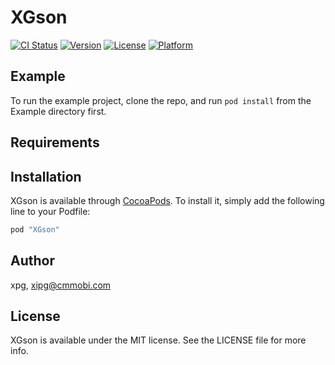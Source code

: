 # XGson

[![CI Status](http://img.shields.io/travis/xpg/XGson.svg?style=flat)](https://travis-ci.org/xpg/XGson)
[![Version](https://img.shields.io/cocoapods/v/XGson.svg?style=flat)](http://cocoapods.org/pods/XGson)
[![License](https://img.shields.io/cocoapods/l/XGson.svg?style=flat)](http://cocoapods.org/pods/XGson)
[![Platform](https://img.shields.io/cocoapods/p/XGson.svg?style=flat)](http://cocoapods.org/pods/XGson)

## Example

To run the example project, clone the repo, and run `pod install` from the Example directory first.

## Requirements

## Installation

XGson is available through [CocoaPods](http://cocoapods.org). To install
it, simply add the following line to your Podfile:

```ruby
pod "XGson"
```

## Author

xpg, xipg@cmmobi.com

## License

XGson is available under the MIT license. See the LICENSE file for more info.

